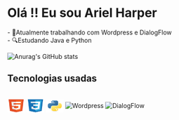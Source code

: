 <h1>Olá !! Eu sou Ariel Harper</h1>
<div>
- 🛄Atualmente trabalhando com Wordpress e DialogFlow<br>
- 🔍Estudando Java e Python
  
 </div>

![Anurag's GitHub stats](https://github-readme-stats.vercel.app/api?username=Arielharper&show_icons=true)

<h2>Tecnologias usadas</h2>
<div style="display: inline_block"><br>
  <img align="center" alt="HTML" height="30" width="40" src="https://raw.githubusercontent.com/devicons/devicon/master/icons/html5/html5-original.svg">
  <img align="center" alt= "CSS" height="30" width="40" src="https://raw.githubusercontent.com/devicons/devicon/master/icons/css3/css3-original.svg">
  <img align="center" alt="Python" height="30" width="40" src="https://raw.githubusercontent.com/devicons/devicon/master/icons/python/python-original.svg">
  <img align="center" alt="Wordpress" height="30" width="40" src="https://user-images.githubusercontent.com/85683144/216515347-fbb5838b-10dd-466c-aff5-00979cd2e737.png">
  <img align="center" alt="DialogFlow" height="30" width="60" src="https://user-images.githubusercontent.com/85683144/216518496-039957da-755b-468e-9a8e-f99c6fa4c05c.png">

</div>
